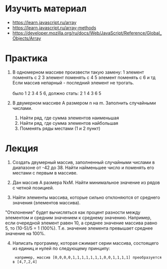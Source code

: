 # Изучить материал

* https://learn.javascript.ru/array
* https://learn.javascript.ru/array-methods
* https://developer.mozilla.org/ru/docs/Web/JavaScript/Reference/Global_Objects/Array


# Практика

1) В одномерном массиве произвести такую замену:
1 элемент поменять с 2
3 элемент поменять с 4
5 элемент поменять с 6
и тд
Если массив непарный - последний элемент не трогать.<br><br>
было 1 2 3 4 5 6, должно стать: 2 1 4 3 6 5

2) В двумерном массиве A размером n на m. Заполнить случайными числами.
    1. Найти ряд, где сумма элементов наименьшая
    2. Найти ряд, где сумма элементов найбольшая
    3. Поменять ряды местами (1 и 2 пункт)

# Лекция

1) Создать двумерный массив, заполненный случайными числами в диапазоне от -42 до 38. Найти найменьшее число и поменять его местами с первым в массиве.

2) Дан массив A размера NxM. Найти минимальное значение из рядов с четной позицией.

3) Найти элементы массива, которые сильно отклоняются от среднего значения (элементов массива). 

"Отклонение" будет вычисляться как процент разности между элементом и средним значением к среднему значению. Например, если очередной элемент равен 10, а среднее значение массива равно 5, то (10-5)/5 = 1 (100%). Т.е. значение элемента превышает среднее значение на 100%.

4) Написать программу, которая сжимает серии массива, состоящего из единиц и нулей по следующему принципу:

        например, массив [0,0,0,0,1,1,1,1,1,1,1,0,0,1,1,1,1] преобразуется в [4,7,2,4]


